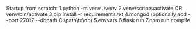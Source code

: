 Startup from scratch:
1.python -m venv ./venv
2.venv\scripts\activate OR venv/bin/activate
3.pip install -r requirements.txt
4.mongod (optionally add --port 27017 --dbpath C:\path\to\db)
5.envvars
6.flask run
7.npm run compile